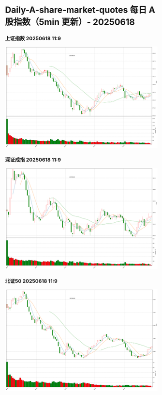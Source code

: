 
# Daily-A-share-market-quotes 每日 A 股指数（5min 更新）- 20250618

### 上证指数 20250618 11:9
![](./fig/2025/6/20250618-sh000001.png)

### 深证成指 20250618 11:9
![](./fig/2025/6/20250618-sz399001.png)

### 北证50 20250618 11:9
![](./fig/2025/6/20250618-bj899050.png)
